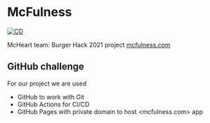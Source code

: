 # McFulness

[![CD](https://github.com/egor-xyz/mcfulness/actions/workflows/cd.yml/badge.svg)](https://github.com/egor-xyz/mcfulness/actions/workflows/cd.yml)

McHeart team: Burger Hack 2021 project [mcfulness.com](https://mcfulness.com)

## GitHub challenge

For our project we are used

- GitHub to work with Git
- GitHub Actions for CI/CD
- GitHub Pages with private domain to host <mcfulness.com> app
